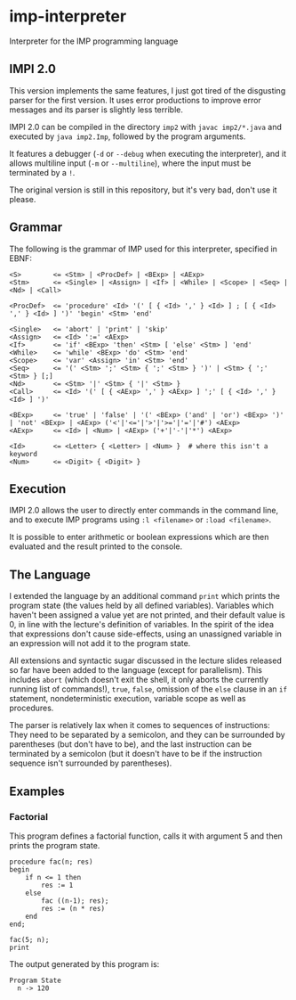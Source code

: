 # imp-interpreter

Interpreter for the IMP programming language

## IMPI 2.0

This version implements the same features, I just got tired of the disgusting parser for the first version. It uses error productions to improve error messages and its parser is slightly less terrible.

IMPI 2.0 can be compiled in the directory `imp2` with `javac imp2/*.java` and executed by `java imp2.Imp`, followed by the program arguments.

It features a debugger (`-d` or `--debug` when executing the interpreter), and it allows multiline input (`-m` or `--multiline`), where the input must be terminated by a `!`.

The original version is still in this repository, but it's very bad, don't use it please.

## Grammar

The following is the grammar of IMP used for this interpreter, specified in EBNF:

    <S>        <= <Stm> | <ProcDef> | <BExp> | <AExp>
    <Stm>      <= <Single> | <Assign> | <If> | <While> | <Scope> | <Seq> | <Nd> | <Call>
    
    <ProcDef>  <= 'procedure' <Id> '(' [ { <Id> ',' } <Id> ] ; [ { <Id> ',' } <Id> ] ')' 'begin' <Stm> 'end'
    
    <Single>   <= 'abort' | 'print' | 'skip'
    <Assign>   <= <Id> ':=' <AExp>
    <If>       <= 'if' <BExp> 'then' <Stm> [ 'else' <Stm> ] 'end'
    <While>    <= 'while' <BExp> 'do' <Stm> 'end'
    <Scope>    <= 'var' <Assign> 'in' <Stm> 'end'
    <Seq>      <= '(' <Stm> ';' <Stm> { ';' <Stm> } ')' | <Stm> { ';' <Stm> } [;]
    <Nd>       <= <Stm> '|' <Stm> { '|' <Stm> }
    <Call>     <= <Id> '(' [ { <AExp> ',' } <AExp> ] ';' [ { <Id> ',' } <Id> ] ')'
    
    <BExp>     <= 'true' | 'false' | '(' <BExp> ('and' | 'or') <BExp> ')' | 'not' <BExp> | <AExp> ('<'|'<='|'>'|'>='|'='|'#') <AExp>
    <AExp>     <= <Id> | <Num> | <AExp> ('+'|'-'|'*') <AExp>
    
    <Id>       <= <Letter> { <Letter> | <Num> }  # where this isn't a keyword
    <Num>      <= <Digit> { <Digit> }

## Execution

IMPI 2.0 allows the user to directly enter commands in the command line, and to execute IMP programs using `:l <filename>` or `:load <filename>`.

It is possible to enter arithmetic or boolean expressions which are then evaluated and the result printed to the console.

## The Language

I extended the language by an additional command `print` which prints the program state (the values held by all defined variables). Variables which haven't been assigned a value yet are not printed, and their default value is 0, in line with the lecture's definition of variables. In the spirit of the idea that expressions don't cause side-effects, using an unassigned variable in an expression will not add it to the program state.

All extensions and syntactic sugar discussed in the lecture slides released so far have been added to the language (except for parallelism). This includes `abort` (which doesn't exit the shell, it only aborts the currently running list of commands!), `true`, `false`, omission of the `else` clause in an `if` statement, nondeterministic execution, variable scope as well as procedures.

The parser is relatively lax when it comes to sequences of instructions: They need to be separated by a semicolon, and they can be surrounded by parentheses (but don't have to be), and the last instruction can be terminated by a semicolon (but it doesn't have to be if the instruction sequence isn't surrounded by parentheses).

## Examples

### Factorial

This program defines a factorial function, calls it with argument 5 and then prints the program state.

    procedure fac(n; res)
    begin
        if n <= 1 then
            res := 1
        else
            fac ((n-1); res);
            res := (n * res)
        end
    end;
    
    fac(5; n);
    print
    
The output generated by this program is:

    Program State
      n -> 120

